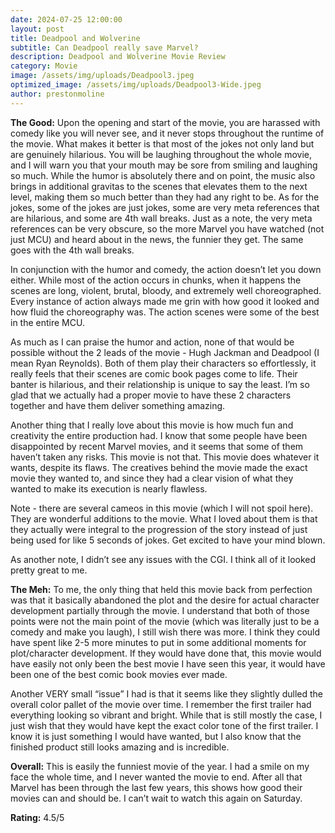 ```yaml
---
date: 2024-07-25 12:00:00
layout: post
title: Deadpool and Wolverine
subtitle: Can Deadpool really save Marvel?
description: Deadpool and Wolverine Movie Review
category: Movie
image: /assets/img/uploads/Deadpool3.jpeg
optimized_image: /assets/img/uploads/Deadpool3-Wide.jpeg
author: prestonmoline
---
```


**The Good:**
Upon the opening and start of the movie, you are harassed with comedy like you will never see, and it never stops throughout the runtime of the movie. What makes it better is that most of the jokes not only land but are genuinely hilarious. You will be laughing throughout the whole movie, and I will warn you that your mouth may be sore from smiling and laughing so much. While the humor is absolutely there and on point, the music also brings in additional gravitas to the scenes that elevates them to the next level, making them so much better than they had any right to be. As for the jokes, some of the jokes are just jokes, some are very meta references that are hilarious, and some are 4th wall breaks. Just as a note, the very meta references can be very obscure, so the more Marvel you have watched (not just MCU) and heard about in the news, the funnier they get. The same goes with the 4th wall breaks.

In conjunction with the humor and comedy, the action doesn’t let you down either. While most of the action occurs in chunks, when it happens the scenes are long, violent, brutal, bloody, and extremely well choreographed. Every instance of action always made me grin with how good it looked and how fluid the choreography was. The action scenes were some of the best in the entire MCU. 

As much as I can praise the humor and action, none of that would be possible without the 2 leads of the movie - Hugh Jackman and Deadpool (I mean Ryan Reynolds). Both of them play their characters so effortlessly, it really feels that their scenes are comic book pages come to life. Their banter is hilarious, and their relationship is unique to say the least. I’m so glad that we actually had a proper movie to have these 2 characters together and have them deliver something amazing.

Another thing that I really love about this movie is how much fun and creativity the entire production had. I know that some people have been disappointed by recent Marvel movies, and it seems that some of them haven’t taken any risks. This movie is not that. This movie does whatever it wants, despite its flaws. The creatives behind the movie made the exact movie they wanted to, and since they had a clear vision of what they wanted to make its execution is nearly flawless.

Note - there are several cameos in this movie (which I will not spoil here). They are wonderful additions to the movie. What I loved about them is that they actually were integral to the progression of the story instead of just being used for like 5 seconds of jokes. Get excited to have your mind blown.

As another note, I didn’t see any issues with the CGI. I think all of it looked pretty great to me.


**The Meh:**
To me, the only thing that held this movie back from perfection was that it basically abandoned the plot and the desire for actual character development partially through the movie. I understand that both of those points were not the main point of the movie (which was literally just to be a comedy and make you laugh), I still wish there was more. I think they could have spent like 2-5 more minutes to put in some additional moments for plot/character development. If they would have done that, this movie would have easily not only been the best movie I have seen this year, it would have been one of the best comic book movies ever made.

Another VERY small “issue” I had is that it seems like they slightly dulled the overall color pallet of the movie over time. I remember the first trailer had everything looking so vibrant and bright. While that is still mostly the case, I just wish that they would have kept the exact color tone of the first trailer. I know it is just something I would have wanted, but I also know that the finished product still looks amazing and is incredible.


**Overall:**
This is easily the funniest movie of the year. I had a smile on my face the whole time, and I never wanted the movie to end. After all that Marvel has been through the last few years, this shows how good their movies can and should be.  I can’t wait to watch this again on Saturday.


**Rating:**
4.5/5
